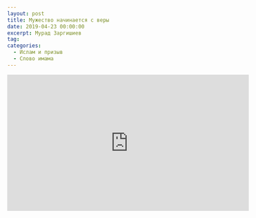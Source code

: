 ```yaml
---
layout: post
title: Мужество начинается с веры
date: 2019-04-23 00:00:00
excerpt: Мурад Заргишиев
tag:
categories:
  - Ислам и призыв
  - Слово имама
---
```


<iframe width="560" height="315" src="https://www.youtube.com/embed/Hp43NewdEpk" frameborder="0" allow="accelerometer; autoplay; encrypted-media; gyroscope; picture-in-picture" allowfullscreen=""> </iframe>